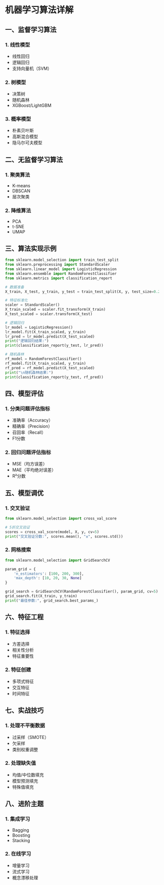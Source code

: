 # 机器学习算法详解

## 一、监督学习算法
### 1. 线性模型
- 线性回归
- 逻辑回归
- 支持向量机（SVM）

### 2. 树模型
- 决策树
- 随机森林
- XGBoost/LightGBM

### 3. 概率模型
- 朴素贝叶斯
- 高斯混合模型
- 隐马尔可夫模型

## 二、无监督学习算法
### 1. 聚类算法
- K-means
- DBSCAN
- 层次聚类

### 2. 降维算法
- PCA
- t-SNE
- UMAP

## 三、算法实现示例
```python
from sklearn.model_selection import train_test_split
from sklearn.preprocessing import StandardScaler
from sklearn.linear_model import LogisticRegression
from sklearn.ensemble import RandomForestClassifier
from sklearn.metrics import classification_report

# 数据准备
X_train, X_test, y_train, y_test = train_test_split(X, y, test_size=0.2)

# 特征标准化
scaler = StandardScaler()
X_train_scaled = scaler.fit_transform(X_train)
X_test_scaled = scaler.transform(X_test)

# 逻辑回归
lr_model = LogisticRegression()
lr_model.fit(X_train_scaled, y_train)
lr_pred = lr_model.predict(X_test_scaled)
print("逻辑回归结果:")
print(classification_report(y_test, lr_pred))

# 随机森林
rf_model = RandomForestClassifier()
rf_model.fit(X_train_scaled, y_train)
rf_pred = rf_model.predict(X_test_scaled)
print("\n随机森林结果:")
print(classification_report(y_test, rf_pred))
```

## 四、模型评估
### 1. 分类问题评估指标
- 准确率（Accuracy）
- 精确率（Precision）
- 召回率（Recall）
- F1分数

### 2. 回归问题评估指标
- MSE（均方误差）
- MAE（平均绝对误差）
- R²分数

## 五、模型调优
### 1. 交叉验证
```python
from sklearn.model_selection import cross_val_score

# 5折交叉验证
scores = cross_val_score(model, X, y, cv=5)
print("交叉验证分数:", scores.mean(), "±", scores.std())
```

### 2. 网格搜索
```python
from sklearn.model_selection import GridSearchCV

param_grid = {
    'n_estimators': [100, 200, 300],
    'max_depth': [10, 20, 30, None]
}

grid_search = GridSearchCV(RandomForestClassifier(), param_grid, cv=5)
grid_search.fit(X_train, y_train)
print("最佳参数:", grid_search.best_params_)
```

## 六、特征工程
### 1. 特征选择
- 方差选择
- 相关性分析
- 特征重要性

### 2. 特征创建
- 多项式特征
- 交互特征
- 时间特征

## 七、实战技巧
### 1. 处理不平衡数据
- 过采样（SMOTE）
- 欠采样
- 类别权重调整

### 2. 处理缺失值
- 均值/中位数填充
- 模型预测填充
- 特殊值填充

## 八、进阶主题
### 1. 集成学习
- Bagging
- Boosting
- Stacking

### 2. 在线学习
- 增量学习
- 流式学习
- 概念漂移处理 